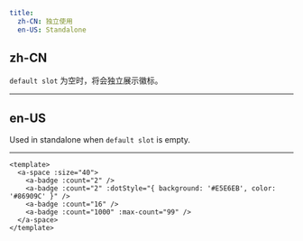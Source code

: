 ```yaml
title:
  zh-CN: 独立使用
  en-US: Standalone
```

## zh-CN

`default slot` 为空时，将会独立展示徽标。

---

## en-US

Used in standalone when `default slot` is empty.

---

```vue
<template>
  <a-space :size="40">
    <a-badge :count="2" />
    <a-badge :count="2" :dotStyle="{ background: '#E5E6EB', color: '#86909C' }" />
    <a-badge :count="16" />
    <a-badge :count="1000" :max-count="99" />
  </a-space>
</template>
```
